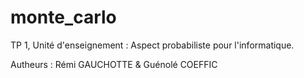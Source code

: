 # monte_carlo

TP 1, Unité d'enseignement : Aspect probabiliste pour l'informatique.

Autheurs : Rémi GAUCHOTTE & Guénolé COEFFIC
